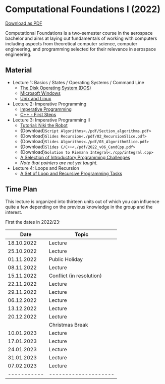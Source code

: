 # Computational Foundations I (2022)

<a href="computational-foundations-1.pdf">Download as PDF</a>

Computational Foundations is a two-semester course in the aerospace bachelor and aims at laying out fundamentals of working with computers including aspects from theoretical computer science, computer engineering, and programming selected for their relevance in aerospace engineering.

## Material

- Lecture 1: Basics / States / Operating Systems / Command Line
  - [The Disk Operating System (DOS)](./files/dos)
  - [Microsoft Windows](./files/windows.md)
  - [Unix and Linux](./files/unix)
- Lecture 2: Imperative Programming
  - [Imperative Programming](./files/imperative_programming)
  - [C++ - First Steps](./files/cppintro)
- Lecture 3: Imperative Programming II
  - [Tutorial: Niki the Robot](./files/tasks_01_niki)
  - {Download}`Script Algorithms<./pdf/Section_algorithms.pdf>`
  - {Download}`Slides Recursion<./pdf/02_RecursionSlice.pdf>`
  - {Download}`Slides Algorithms<./pdf/03_AlgorithmSlice.pdf>`
  - {Download}`Slides C/C++<./pdf/2022_v06_CandCpp.pdf>`
  - {Download}`Solution to Riemann Integral<./cpp/integral.cpp>`
  - [A Selection of Introductory Programming Challenges](./files/tasks_02_cpp)
  - *Note that pointers are not yet taught.*
- Lecture 4: Loops and Recursion
  - [A Set of Loop and Recursive Programming Tasks](./files/tasks_03_loops)

## Time Plan

This lecture is organized into thirteen units out of which you can influence quite a few depending
on the previous knowledge in the group and the interest.

First the dates in 2022/23:

|Date       | Topic             |
|---------- | ------------------|
|18.10.2022 | Lecture  |
|25.10.2022 | Lecture  |
|01.11.2022 | Public Holiday    |
|08.11.2022 | Lecture  |
|15.11.2022 | Conflict (in resolution) |
|22.11.2022 | Lecture  |
|29.11.2022 | Lecture  |
|06.12.2022 | Lecture  |
|13.12.2022 | Lecture  |
|20.12.2022 | Lecture  |
|           | Christmas Break   |
|10.01.2023 | Lecture  |
|17.01.2023 | Lecture  |
|24.01.2023 | Lecture  |
|31.01.2023 | Lecture  |
|07.02.2023 | Lecture  |
|-----------|--------------------|
